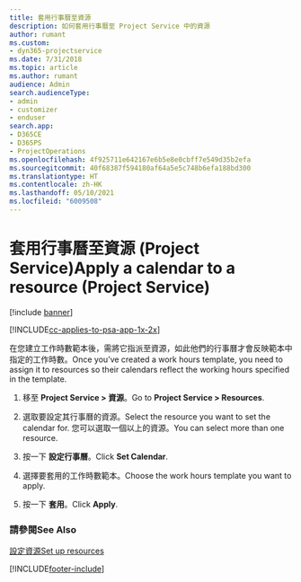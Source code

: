 ```yaml
---
title: 套用行事曆至資源
description: 如何套用行事曆至 Project Service 中的資源
author: rumant
ms.custom:
- dyn365-projectservice
ms.date: 7/31/2018
ms.topic: article
ms.author: rumant
audience: Admin
search.audienceType:
- admin
- customizer
- enduser
search.app:
- D365CE
- D365PS
- ProjectOperations
ms.openlocfilehash: 4f925711e642167e6b5e8e0cbff7e549d35b2efa
ms.sourcegitcommit: 40f68387f594180af64a5e5c748b6efa188bd300
ms.translationtype: HT
ms.contentlocale: zh-HK
ms.lasthandoff: 05/10/2021
ms.locfileid: "6009508"
---
```

# <a name="apply-a-calendar-to-a-resource-project-service"></a><span data-ttu-id="a41c5-103">套用行事曆至資源 (Project Service)</span><span class="sxs-lookup"><span data-stu-id="a41c5-103">Apply a calendar to a resource (Project Service)</span></span>

[!include [banner](../includes/psa-now-project-operations.md)]

[!INCLUDE[cc-applies-to-psa-app-1x-2x](../includes/cc-applies-to-psa-app-1x-2x.md)]

<span data-ttu-id="a41c5-104">在您建立工作時數範本後，需將它指派至資源，如此他們的行事曆才會反映範本中指定的工作時數。</span><span class="sxs-lookup"><span data-stu-id="a41c5-104">Once you’ve created a work hours template, you need to assign it to resources so their calendars reflect the working hours specified in the template.</span></span>  
  
1.  <span data-ttu-id="a41c5-105">移至 **Project Service > 資源**。</span><span class="sxs-lookup"><span data-stu-id="a41c5-105">Go to **Project Service > Resources**.</span></span>  
  
2.  <span data-ttu-id="a41c5-106">選取要設定其行事曆的資源。</span><span class="sxs-lookup"><span data-stu-id="a41c5-106">Select the resource you want to set the calendar for.</span></span> <span data-ttu-id="a41c5-107">您可以選取一個以上的資源。</span><span class="sxs-lookup"><span data-stu-id="a41c5-107">You can select more than one resource.</span></span>  
  
3.  <span data-ttu-id="a41c5-108">按一下 **設定行事曆**。</span><span class="sxs-lookup"><span data-stu-id="a41c5-108">Click **Set Calendar**.</span></span>  
  
4.  <span data-ttu-id="a41c5-109">選擇要套用的工作時數範本。</span><span class="sxs-lookup"><span data-stu-id="a41c5-109">Choose the work hours template you want to apply.</span></span>  
  
5.  <span data-ttu-id="a41c5-110">按一下 **套用**。</span><span class="sxs-lookup"><span data-stu-id="a41c5-110">Click **Apply**.</span></span>  
  
### <a name="see-also"></a><span data-ttu-id="a41c5-111">請參閱</span><span class="sxs-lookup"><span data-stu-id="a41c5-111">See Also</span></span>  
 [<span data-ttu-id="a41c5-112">設定資源</span><span class="sxs-lookup"><span data-stu-id="a41c5-112">Set up resources</span></span>](../psa/set-up-resources.md)


[!INCLUDE[footer-include](../includes/footer-banner.md)]